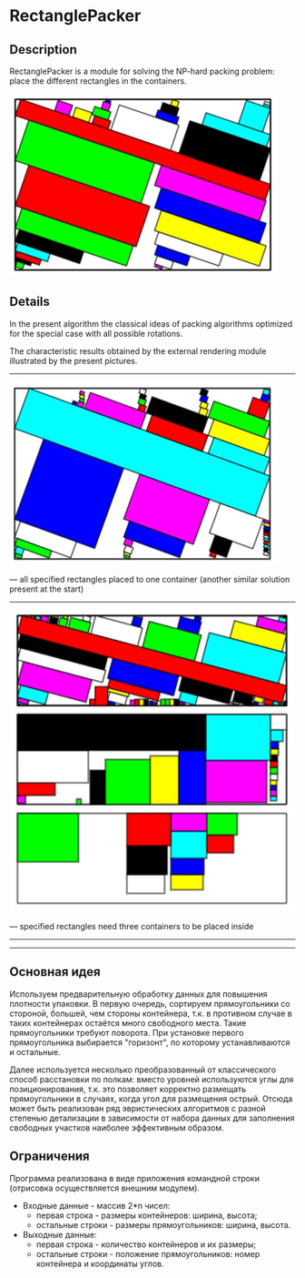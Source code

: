 # RectanglePacker

## Description
RectanglePacker is a module for solving the NP-hard packing problem: place the different rectangles in the containers.

![Example 1](https://github.com/sci-t/space/blob/master/1.jpg?raw=true)

## Details
In the present algorithm the classical ideas of packing algorithms optimized for the special case with all possible rotations.

The characteristic results obtained by the external rendering module illustrated by the present pictures.

***

![Example 2](https://github.com/sci-t/space/blob/master/2.jpg?raw=true)

— all specified rectangles placed to one container (another similar solution present at the start)

***

![Example 0](https://github.com/sci-t/space/blob/master/0.jpg?raw=true)

— specified rectangles need three containers to be placed inside

***
***

## Основная идея
Используем предварительную обработку данных для повышения плотности упаковки. В первую очередь, сортируем прямоугольники со стороной, большей, чем стороны контейнера, т.к. в противном случае в таких контейнерах остаётся много свободного места. Такие прямоугольники требуют поворота. При установке первого прямоугольника выбирается "горизонт", по которому устанавливаются и остальные.

Далее используется несколько преобразованный от классического способ расстановки по полкам: вместо уровней используются углы для позиционирования, т.к. это позволяет корректно размещать прямоугольники в случаях, когда угол для размещения острый. Отсюда может быть реализован ряд эвристических алгоритмов с разной степенью детализации в зависимости от набора данных для заполнения свободных участков наиболее эффективным образом.

## Ограничения
Программа реализована в виде приложения командной строки (отрисовка осуществляется внешним модулем).
* Входные данные - массив 2*n чисел:
    * первая строка - размеры контейнеров: ширина, высота;
    * остальные строки - размеры прямоугольников: ширина, высота.
* Выходные данные:
    * первая строка - количество контейнеров и их размеры;
    * остальные строки - положение прямоугольников: номер контейнера и координаты углов.